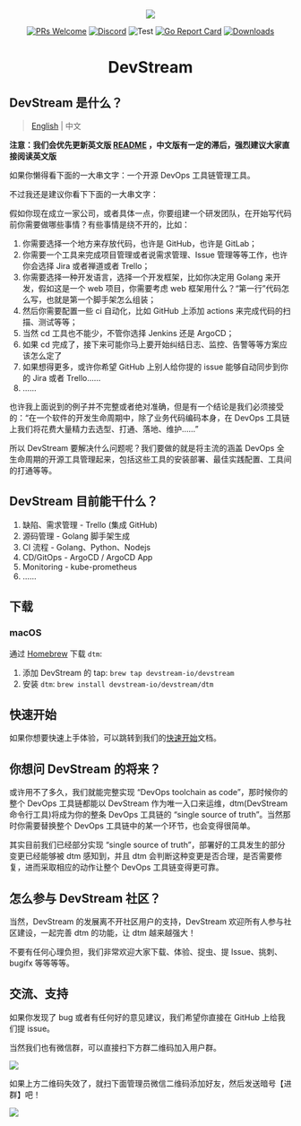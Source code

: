<div align="center">
<br/>

![](./images/logo-120px.jpg)

[![PRs Welcome](https://img.shields.io/badge/PRs-welcome-brightgreen.svg?style=flat&logo=github&color=2370ff&labelColor=454545)](http://makeapullrequest.com)
[![Discord](https://img.shields.io/discord/844603288082186240.svg?style=flat?label=&logo=discord&logoColor=ffffff&color=747df7&labelColor=454545)](https://discord.gg/83rDG6ydVZ)
![Test](https://github.com/devstream-io/devstream/actions/workflows/main-builder.yml/badge.svg)
[![Go Report Card](https://goreportcard.com/badge/github.com/devstream-io/devstream)](https://goreportcard.com/report/github.com/devstream-io/devstream)
[![Downloads](https://img.shields.io/github/downloads/devstream-io/devstream/total.svg)](https://github.com/devstream-io/devstream/releases)

# DevStream
</div>

## DevStream 是什么？

> [English](../README.md) | 中文

**注意：我们会优先更新英文版 [README](../README.md) ，中文版有一定的滞后，强烈建议大家直接阅读英文版**

如果你懒得看下面的一大串文字：一个开源 DevOps 工具链管理工具。

不过我还是建议你看下下面的一大串文字：

假如你现在成立一家公司，或者具体一点，你要组建一个研发团队，在开始写代码前你需要做哪些事情？有些事情是绕不开的，比如：

1. 你需要选择一个地方来存放代码，也许是 GitHub，也许是 GitLab；
2. 你需要一个工具来完成项目管理或者说需求管理、Issue 管理等等工作，也许你会选择 Jira 或者禅道或者 Trello；
3. 你需要选择一种开发语言，选择一个开发框架，比如你决定用 Golang 来开发，假如这是一个 web 项目，你需要考虑 web 框架用什么？“第一行”代码怎么写，也就是第一个脚手架怎么组装；
4. 然后你需要配置一些 ci 自动化，比如 GitHub 上添加 actions 来完成代码的扫描、测试等等；
5. 当然 cd 工具也不能少，不管你选择 Jenkins 还是 ArgoCD；
6. 如果 cd 完成了，接下来可能你马上要开始纠结日志、监控、告警等等方案应该怎么定了
7. 如果想得更多，或许你希望 GitHub 上别人给你提的 issue 能够自动同步到你的 Jira 或者 Trello……
8. ……

也许我上面说到的例子并不完整或者绝对准确，但是有一个结论是我们必须接受的：“在一个软件的开发生命周期中，除了业务代码编码本身，在 DevOps 工具链上我们将花费大量精力去选型、打通、落地、维护……”

所以 DevStream 要解决什么问题呢？我们要做的就是将主流的涵盖 DevOps 全生命周期的开源工具管理起来，包括这些工具的安装部署、最佳实践配置、工具间的打通等等。

## DevStream 目前能干什么？

1. 缺陷、需求管理 - Trello (集成 GitHub)
2. 源码管理 - Golang 脚手架生成
3. CI 流程 - Golang、Python、Nodejs
4. CD/GitOps - ArgoCD / ArgoCD App
5. Monitoring - kube-prometheus
6. ……

## 下载

### macOS

通过 [Homebrew](https://brew.sh/) 下载 `dtm`:

1. 添加 DevStream 的 tap: `brew tap devstream-io/devstream`
2. 安装 `dtm`: `brew install devstream-io/devstream/dtm`

## 快速开始

如果你想要快速上手体验，可以跳转到我们的[快速开始](./quickstart_zh.md)文档。

## 你想问 DevStream 的将来？

或许用不了多久，我们就能完整实现 “DevOps toolchain as code”，那时候你的整个 DevOps 工具链都能以 DevStream 作为唯一入口来运维，dtm(DevStream 命令行工具)将成为你的整条 DevOps 工具链的 “single source of truth”。当然那时你需要替换整个 DevOps 工具链中的某一个环节，也会变得很简单。

其实目前我们已经部分实现 “single source of truth”，部署好的工具发生的部分变更已经能够被 dtm 感知到，并且 dtm 会判断这种变更是否合理，是否需要修复，进而采取相应的动作让整个 DevOps 工具链变得更可靠。

## 怎么参与 DevStream 社区？

当然，DevStream 的发展离不开社区用户的支持，DevStream 欢迎所有人参与社区建设，一起完善 dtm 的功能，让 dtm 越来越强大！

不要有任何心理负担，我们非常欢迎大家下载、体验、捉虫、提 Issue、挑刺、bugifx 等等等等。

## 交流、支持

如果你发现了 bug 或者有任何好的意见建议，我们希望你直接在 GitHub 上给我们提 issue。

当然我们也有微信群，可以直接扫下方群二维码加入用户群。

![](images/group-wechat.jpeg)

如果上方二维码失效了，就扫下面管理员微信二维码添加好友，然后发送暗号【进群】吧！

![](images/wxy-wechat.jpeg)
